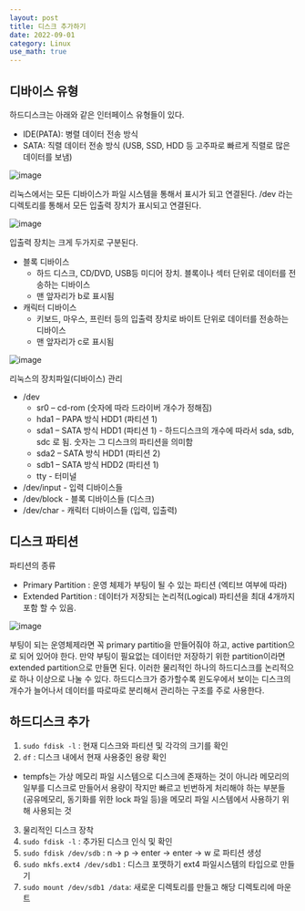 ```yaml
---
layout: post
title: 디스크 추가하기
date: 2022-09-01
category: Linux
use_math: true
---
```


## 디바이스 유형

하드디스크는 아래와 같은 인터페이스 유형들이 있다. 

- IDE(PATA): 병렬 데이터 전송 방식
- SATA: 직렬 데이터 전송 방식 (USB, SSD, HDD 등 고주파로 빠르게 직렬로 많은 데이터를 보냄)

![image](https://user-images.githubusercontent.com/61526722/187936837-755e9351-4410-49d6-8c09-300bc44c031e.png)

리눅스에서는 모든 디바이스가 파일 시스템을 통해서 표시가 되고 연결된다. /dev 라는 디렉토리를 통해서 모든 입출력 장치가 표시되고 연결된다. 

![image](https://user-images.githubusercontent.com/61526722/187937676-5cead4c6-09e6-4592-89ab-fa7af24a895d.png)

입출력 장치는 크게 두가지로 구분된다. 

- 블록 디바이스
  - 하드 디스크, CD/DVD, USB등 미디어 장치. 블록이나 섹터 단위로 데이터를 전송하는 디바이스
  - 맨 앞자리가 b로 표시됨
- 캐릭터 디바이스
  - 키보드, 마우스, 프린터 등의 입출력 장치로 바이트 단위로 데이터를 전송하는 디바이스
  - 맨 앞자리가 c로 표시됨

![image](https://user-images.githubusercontent.com/61526722/187937960-9e84dbd4-347f-4966-800d-3179322e91cb.png)

리눅스의 장치파일(디바이스) 관리
- /dev
  - sr0 – cd-rom (숫자에 따라 드라이버 개수가 정해짐)
  - hda1 – PAPA 방식 HDD1 (파티션 1)
  - sda1 – SATA 방식 HDD1 (파티션 1) - 하드디스크의 개수에 따라서 sda, sdb, sdc 로 됨. 숫자는 그 디스크의 파티션을 의미함 
  - sda2 – SATA 방식 HDD1 (파티션 2)
  - sdb1 – SATA 방식 HDD2 (파티션 1)
  - tty - 터미널
- /dev/input - 입력 디바이스들
- /dev/block - 블록 디바이스들 (디스크)
- /dev/char - 캐릭터 디바이스들 (입력, 입출력)

## 디스크 파티션

파티션의 종류
- Primary Partition : 운영 체제가 부팅이 될 수 있는 파티션 (엑티브 여부에 따라)
- Extended Partition : 데이터가 저장되는 논리적(Logical) 파티션을 최대 4개까지 포함 할 수 있음.

![image](https://user-images.githubusercontent.com/61526722/187940891-c8ceaeb1-152c-4f04-b2fb-106c86cf84bb.png)

부팅이 되는 운영체제라면 꼭 primary partitio을 만들어줘야 하고, active partition으로 되어 있어야 한다. 만약 부팅이 필요없는 데이터만 저장하기 위한 partition이라면 extended partition으로 만들면 된다. 이러한 물리적인 하나의 하드디스크를 논리적으로 하나 이상으로 나눌 수 있다. 하드디스크가 증가할수록 윈도우에서 보이는 디스크의 개수가 늘어나서 데이터를 따로따로 분리해서 관리하는 구조를 주로 사용한다. 

## 하드디스크 추가 

1. `sudo fdisk -l` : 현재 디스크와 파티션 및 각각의 크기를 확인
2. `df` : 디스크 내에서 현재 사용중인 용량 확인
  - tempfs는 가상 메모리 파일 시스템으로 디스크에 존재하는 것이 아니라 메모리의 일부를 디스크로 만들어서 용량이 작지만 빠르고 빈번하게 처리해야 하는 부분들 (공유메모리, 동기화를 위한 lock 파일 등)을 메모리 파일 시스템에서 사용하기 위해 사용되는 것
3. 물리적인 디스크 장착
4. `sudo fdisk -l` : 추가된 디스크 인식 및 확인
5. `sudo fdisk /dev/sdb` : n -> p -> enter -> enter -> w 로 파티션 생성
6. `sudo mkfs.ext4 /dev/sdb1` : 디스크 포맷하기 ext4 파일시스템의 타입으로 만들기 
7. `sudo mount /dev/sdb1 /data`: 새로운 디렉토리를 만들고 해당 디렉토리에 마운트 


